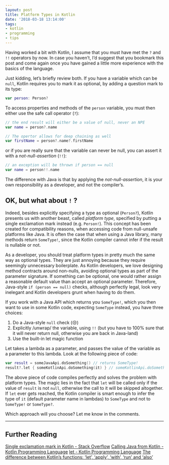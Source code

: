 ```yaml
---
layout: post
title: Platform Types in Kotlin
date: '2018-03-18 13:14:00'
tags:
- kotlin
- programming
- tips
---
```

Having worked a bit with Kotlin, I assume that you must have met the `?` and `!!` operators by now. In case you haven’t, I’d suggest that you bookmark this post and come again once you have gained a little more experience with the basics of the language.

Just kidding, let’s briefly review both. If you have a variable which can be `null`, Kotlin requires you to mark it as optional, by adding a question mark to its type:

```kotlin
var person: Person?
```

To access properties and methods of the `person` variable, you must then either use the safe call operator  (`?`):
```kotlin
// the end result will either be a value of null, never an NPE
var name = person?.name

// The opertor allows for deep chaining as well
var firstName = person?.name?.firstName
```
or if you are really sure that the variable can never be null, you can assert it with a *not-null-assertion* (`!!`):
```kotlin
// an exception will be thrown if person == null
var name = person!!.name
```
The difference with Java is that by applying the *not-null-assertion*, it is your own responsibility as a developer, and not the compiler’s.

## OK, but what about `!` ?
Indeed, besides explicitly specifying a type as optional (`Person?`), Kotlin presents us with another beast, called *platform type*, specified by putting a single exclamation mark instead (e.g. `Person!`). This concept has been created for compatibility reasons, when accessing code  from null-unsafe platforms like Java. It is often the case that when using a Java library, many methods return `SomeType!`, since the Kotlin compiler cannot infer if the result is nullable or not.

As a developer, you should treat platform types in pretty much the same way as optional types.  They are just  annoying because they require seemingly unnecessary boilerplate. As Kotlin developers, we love designing method contracts around non-nulls,  avoiding optional types as part of the parameter signature. If something can be optional, one would rather assign a reasonable default value than accept an optional parameter.  Therefore, Java-style `if (person == null)` checks, although perfectly legal, look very inelegant and Kotlin developers grunt when having to do them.

If you work with a Java API which returns you `SomeType!`, which you then want to use in some Kotlin code, expecting `SomeType` instead, you have three choices:

1. Do a Java-style `null` check (😒)
2. Explicitly /unwrap/ the variable, using `!!` (but you have to 100% sure that it will never return null, otherwise you are back in Java-land)
3. Use the built-in let magic function

Let takes a lambda as a parameter, and passes the value of the variable as a parameter to this lambda. Look at the following piece of code:
```kotlin
var result = someJavaApi.doSomething() // returns SomeType!
result?.let { someKotlinApi.doSomething(it) } // someKotlinApi.doSomething expects SomeType
```
The above piece of code compiles perfectly and solves the problem with platform types. The magic lies in the fact that `let` will be called only if the value of `result` is not `null`, otherwise the call to it will be skipped altogether. If `let` ever gets reached, the Kotlin compiler is smart enough to infer the type of `it` (default parameter name in lambdas) to `SomeType` and not to `SomeType!` or `SomeType?`.

Which approach will you choose? Let me know in the comments.

---
## Further Reading
[Single exclamation mark in Kotlin - Stack Overflow](https://stackoverflow.com/a/43826700/1107412)
[Calling Java from Kotlin - Kotlin Programming Language](https://kotlinlang.org/docs/reference/java-interop.html#notation-for-platform-types)
[let - Kotlin Programming Language](https://kotlinlang.org/api/latest/jvm/stdlib/kotlin/let.html)
[The difference between Kotlin’s functions: ‘let’, ‘apply’, ‘with’, ‘run’ and ‘also’](https://proandroiddev.com/the-difference-between-kotlins-functions-let-apply-with-run-and-else-ca51a4c696b8)
